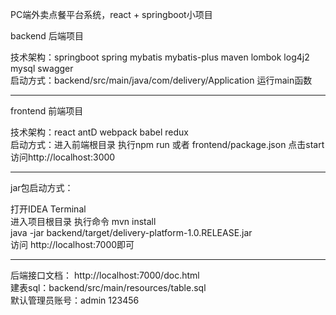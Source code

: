
PC端外卖点餐平台系统，react + springboot小项目

backend 后端项目

技术架构：springboot spring mybatis mybatis-plus maven lombok log4j2 mysql swagger \
启动方式：backend/src/main/java/com/delivery/Application 运行main函数

-------------
frontend 前端项目

技术架构：react antD webpack babel redux \
启动方式：进入前端根目录 执行npm run 或者 frontend/package.json 点击start \
访问http://localhost:3000

-------------
jar包启动方式：

打开IDEA Terminal \
进入项目根目录 执行命令 mvn install \
java -jar backend/target/delivery-platform-1.0.RELEASE.jar \
访问 http://localhost:7000即可

-------------

后端接口文档： http://localhost:7000/doc.html \
建表sql：backend/src/main/resources/table.sql \
默认管理员账号：admin 123456